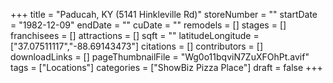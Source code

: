 +++
title = "Paducah, KY (5141 Hinkleville Rd)"
storeNumber = ""
startDate = "1982-12-09"
endDate = ""
cuDate = ""
remodels = []
stages = []
franchisees = []
attractions = []
sqft = ""
latitudeLongitude = ["37.07511117","-88.69143473"]
citations = []
contributors = []
downloadLinks = []
pageThumbnailFile = "Wg0o11bqviN7ZuXFOhPt.avif"
tags = ["Locations"]
categories = ["ShowBiz Pizza Place"]
draft = false
+++
